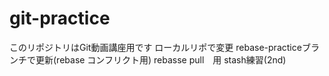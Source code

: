 # git-practice
このリポジトリはGit動画講座用です
ローカルリポで変更
rebase-practiceブランチで更新(rebase コンフリクト用)
rebasse pull　用
stash練習(2nd)
